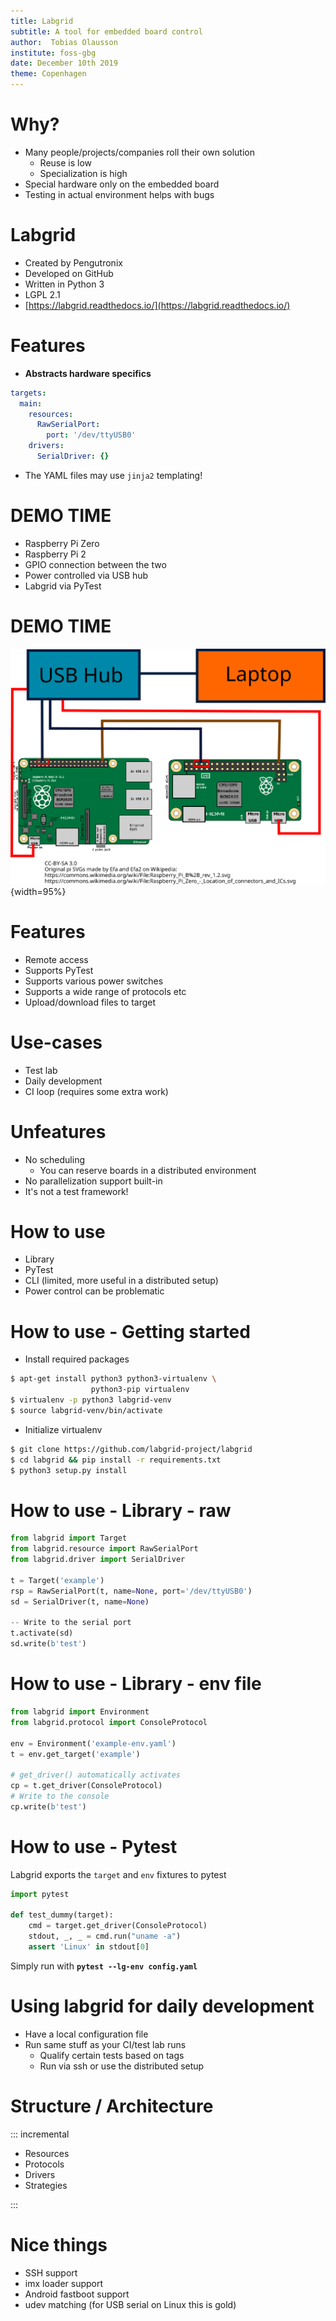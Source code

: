 ```yaml
---
title: Labgrid
subtitle: A tool for embedded board control
author:  Tobias Olausson
institute: foss-gbg
date: December 10th 2019
theme: Copenhagen
---
```


# Why?
- Many people/projects/companies roll their own solution
    - Reuse is low
    - Specialization is high
- Special hardware only on the embedded board
- Testing in actual environment helps with bugs

# Labgrid
- Created by Pengutronix
- Developed on GitHub
- Written in Python 3
- LGPL 2.1
- [https://labgrid.readthedocs.io/](https://labgrid.readthedocs.io/)

# Features
- **Abstracts hardware specifics**
```yaml
targets:
  main:
    resources:
      RawSerialPort:
        port: '/dev/ttyUSB0'
    drivers:
      SerialDriver: {}
```
- The YAML files may use `jinja2` templating!

# DEMO TIME
- Raspberry Pi Zero
- Raspberry Pi 2
- GPIO connection between the two
- Power controlled via USB hub
- Labgrid via PyTest

# DEMO TIME
![Demo setup](Pi_Labgrid_Setup.svg){width=95%}

# Features
- Remote access
- Supports PyTest
- Supports various power switches
- Supports a wide range of protocols etc
- Upload/download files to target

# Use-cases
- Test lab
- Daily development
- CI loop (requires some extra work)

# Unfeatures
- No scheduling
    - You can reserve boards in a distributed environment
- No parallelization support built-in
- It's not a test framework!

# How to use
- Library
- PyTest
- CLI (limited, more useful in a distributed setup)
- Power control can be problematic

# How to use - Getting started

- Install required packages
```bash
$ apt-get install python3 python3-virtualenv \
                  python3-pip virtualenv
$ virtualenv -p python3 labgrid-venv
$ source labgrid-venv/bin/activate
```

- Initialize virtualenv
```bash
$ git clone https://github.com/labgrid-project/labgrid
$ cd labgrid && pip install -r requirements.txt
$ python3 setup.py install
```

# How to use - Library - raw
```python
from labgrid import Target
from labgrid.resource import RawSerialPort
from labgrid.driver import SerialDriver

t = Target('example')
rsp = RawSerialPort(t, name=None, port='/dev/ttyUSB0')
sd = SerialDriver(t, name=None)

-- Write to the serial port
t.activate(sd)
sd.write(b'test')
```

# How to use - Library - env file
```python
from labgrid import Environment
from labgrid.protocol import ConsoleProtocol

env = Environment('example-env.yaml')
t = env.get_target('example')

# get_driver() automatically activates
cp = t.get_driver(ConsoleProtocol)
# Write to the console
cp.write(b'test')
```

# How to use - Pytest
Labgrid exports the `target` and `env` fixtures to pytest

```python
import pytest

def test_dummy(target):
    cmd = target.get_driver(ConsoleProtocol)
    stdout, _, _ = cmd.run("uname -a")
    assert 'Linux' in stdout[0]
```

Simply run with **`pytest --lg-env config.yaml`**

# Using labgrid for daily development
- Have a local configuration file
- Run same stuff as your CI/test lab runs
    - Qualify certain tests based on tags
    - Run via ssh or use the distributed setup

# Structure / Architecture
::: incremental

- Resources
- Protocols
- Drivers
- Strategies

:::

# Nice things
- SSH support
- imx loader support
- Android fastboot support
- udev matching (for USB serial on Linux this is gold)
